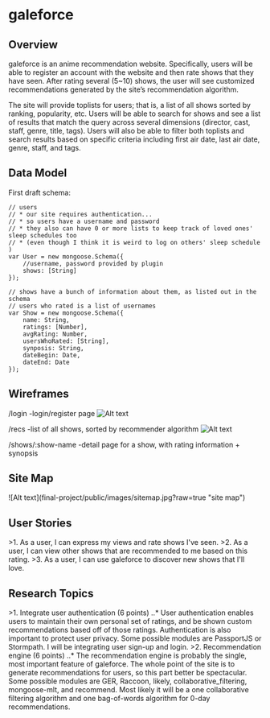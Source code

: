 <h1> galeforce</h1>

<h2>Overview</h2>
galeforce is an anime recommendation website. Specifically, users will be able to register an account with the website and then rate shows that they have seen. After rating several (5~10) shows, the user will see customized recommendations generated by the site’s recommendation algorithm. 

The site will provide toplists for users; that is, a list of all shows sorted by ranking, popularity, etc. Users will be able to search for shows and see a list of results that match the query across several dimensions (director, cast, staff, genre, title, tags). Users will also be able to filter both toplists and search results based on specific criteria including first air date, last air date, genre, staff, and tags.


<h2>Data Model</h2>

  First draft schema:
  
    // users
    // * our site requires authentication...
    // * so users have a username and password
    // * they also can have 0 or more lists to keep track of loved ones' sleep schedules too
    // * (even though I think it is weird to log on others' sleep schedule )
    var User = new mongoose.Schema({
        //username, password provided by plugin
        shows: [String]
    });

    // shows have a bunch of information about them, as listed out in the schema
    // users who rated is a list of usernames
    var Show = new mongoose.Schema({
        name: String,
        ratings: [Number],
        avgRating: Number,
        usersWhoRated: [String],
        synposis: String,
        dateBegin: Date,
        dateEnd: Date
    });
  

<h2>Wireframes</h2>

/login  -login/register page
![Alt text](final-project/public/images/image1.jpg?raw=true "login")

/recs   -list of all shows, sorted by recommender algorithm
![Alt text](final-project/public/images/image2.jpg?raw=true "recommendations")

/shows/:show-name -detail page for a show, with rating information + synopsis


<h2>Site Map </h2>
![Alt text](final-project/public/images/sitemap.jpg?raw=true "site map")


<h2>User Stories</h2>
>1. As a user, I can express my views and rate shows I've seen.
>2. As a user, I can view other shows that are recommended to me based on this rating.
>3. As a user, I can use galeforce to discover new shows that I'll love.


<h2>Research Topics</h2>
>1. Integrate user authentication (6 points)
..* User authentication enables users to maintain their own personal set of ratings, and be shown custom recommendations based off of those ratings. Authentication is also important to protect user privacy. Some possible modules are PassportJS or Stormpath. I will be integrating user sign-up and login.
>2. Recommendation engine (6 points)
..* The recommendation engine is probably the single, most important feature of galeforce. The whole point of the site is to generate recommendations for users, so this part better be spectacular. Some possible modules are GER, Raccoon, likely, collaborative_filtering, mongoose-mlt, and recommend. Most likely it will be a one collaborative filtering algorithm and one bag-of-words algorithm for 0-day recommendations.


